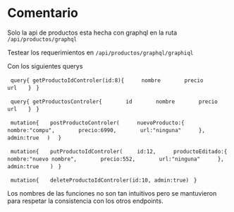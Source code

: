 # Comentario

Solo la api de productos esta hecha con graphql en la ruta `/api/productos/graphql`

Testear los requerimientos en `/api/productos/graphql/graphiql`

Con los siguientes querys 


` query{ getProductoIdControler(id:8){`
`     nombre`
`   	precio`
`   	url`
`   }`
` }`


` query{ getProductosControler{`
`   	id`
`   	nombre`
`   	precio`
`   	url`
` 	}`
` }`


` mutation{`
`   postProductoControler(`
`     nuevoProducto:{`
`       nombre:"compu",`
`       precio:6990,`
`       url:"ninguna"`
`     },`
`     admin:true`
`   )  `
` }`


` mutation{`
`   putProductoIdControler(`
`     id:12, `
`     productoEditado:{`
`       nombre:"nuevo nombre",`
`       precio:552,`
`       url:"ninguna"`
`     },`
`     admin:true`
`   )`
` }`


` mutation{`
`   deleteProductoIdControler(id:10, admin:true)`
` }`


Los nombres de las funciones no son tan intuitivos pero se mantuvieron para respetar la consistencia con los otros endpoints.

